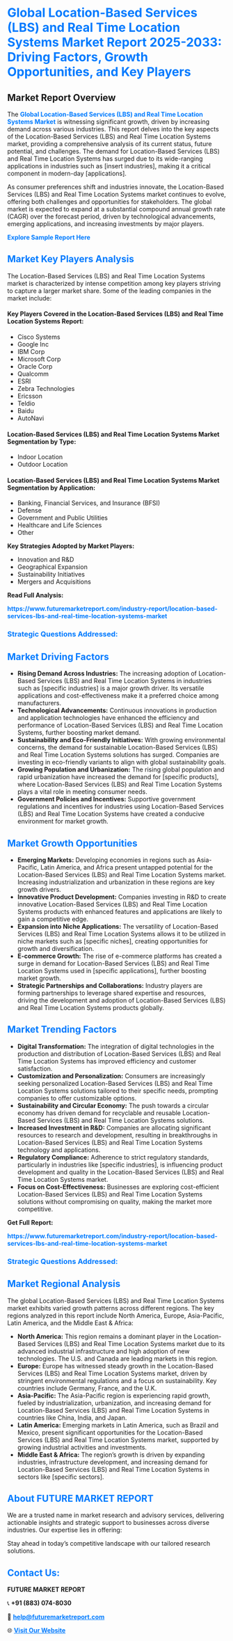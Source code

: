 <h1 style="color: #007BFF;">Global Location-Based Services (LBS) and Real Time Location Systems Market Report 2025-2033: Driving Factors, Growth Opportunities, and Key Players</h1>

<section id="overview">
<h2>Market Report Overview</h2>
<p>The <a href="https://www.futuremarketreport.com/industry-report/location-based-services-lbs-and-real-time-location-systems-market" style="color: #007BFF; text-decoration: none;"><strong>Global Location-Based Services (LBS) and Real Time Location Systems Market</strong></a> is witnessing significant growth, driven by increasing demand across various industries. This report delves into the key aspects of the Location-Based Services (LBS) and Real Time Location Systems market, providing a comprehensive analysis of its current status, future potential, and challenges. The demand for Location-Based Services (LBS) and Real Time Location Systems has surged due to its wide-ranging applications in industries such as [insert industries], making it a critical component in modern-day [applications].</p>
<p>As consumer preferences shift and industries innovate, the Location-Based Services (LBS) and Real Time Location Systems market continues to evolve, offering both challenges and opportunities for stakeholders. The global market is expected to expand at a substantial compound annual growth rate (CAGR) over the forecast period, driven by technological advancements, emerging applications, and increasing investments by major players.</p>
</section>

<section id="overview">
<p><a href="https://www.futuremarketreport.com/request-sample/reportId=102546" style="color: #007BFF; text-decoration: none;"><strong>Explore Sample Report Here</strong></a></p>
</section>

<section id="key-players">
<h2 style="color: #007BFF;">Market Key Players Analysis</h2>
<p>The Location-Based Services (LBS) and Real Time Location Systems market is characterized by intense competition among key players striving to capture a larger market share. Some of the leading companies in the market include:</p>
<h4>Key Players Covered in the Location-Based Services (LBS) and Real Time Location Systems Report:</h4>
<ul><li>Cisco Systems</li><li>Google Inc</li><li>IBM Corp</li><li>Microsoft Corp</li><li>Oracle Corp</li><li>Qualcomm</li><li>ESRI</li><li>Zebra Technologies</li><li>Ericsson</li><li>Teldio</li><li>Baidu</li><li>AutoNavi</li></ul>
<h4>Location-Based Services (LBS) and Real Time Location Systems Market Segmentation by Type:</h4>
<ul><li>Indoor Location</li><li>Outdoor Location</li></ul>

<h4>Location-Based Services (LBS) and Real Time Location Systems Market Segmentation by Application:</h4>
<ul><li>Banking, Financial Services, and Insurance (BFSI)</li><li>Defense</li><li>Government and Public Utilities</li><li>Healthcare and Life Sciences</li><li>Other</li></ul>
<p><strong>Key Strategies Adopted by Market Players:</strong></p>
<ul>
<li>Innovation and R&D</li>
<li>Geographical Expansion</li>
<li>Sustainability Initiatives</li>
<li>Mergers and Acquisitions</li>
</ul>
</section>

<section>
<p><strong>Read Full Analysis: </strong></p><a href="https://www.futuremarketreport.com/industry-report/location-based-services-lbs-and-real-time-location-systems-market" style="color: #007BFF; text-decoration: none;"><strong>https://www.futuremarketreport.com/industry-report/location-based-services-lbs-and-real-time-location-systems-market</strong></a>
<h3 style="color: #007BFF;">Strategic Questions Addressed:</h3>
</section>

<section id="driving-factors">
<h2 style="color: #007BFF;">Market Driving Factors</h2>
<ul>
<li><strong>Rising Demand Across Industries:</strong> The increasing adoption of Location-Based Services (LBS) and Real Time Location Systems in industries such as [specific industries] is a major growth driver. Its versatile applications and cost-effectiveness make it a preferred choice among manufacturers.</li>
<li><strong>Technological Advancements:</strong> Continuous innovations in production and application technologies have enhanced the efficiency and performance of Location-Based Services (LBS) and Real Time Location Systems, further boosting market demand.</li>
<li><strong>Sustainability and Eco-Friendly Initiatives:</strong> With growing environmental concerns, the demand for sustainable Location-Based Services (LBS) and Real Time Location Systems solutions has surged. Companies are investing in eco-friendly variants to align with global sustainability goals.</li>
<li><strong>Growing Population and Urbanization:</strong> The rising global population and rapid urbanization have increased the demand for [specific products], where Location-Based Services (LBS) and Real Time Location Systems plays a vital role in meeting consumer needs.</li>
<li><strong>Government Policies and Incentives:</strong> Supportive government regulations and incentives for industries using Location-Based Services (LBS) and Real Time Location Systems have created a conducive environment for market growth.</li>
</ul>
</section>

<section id="growth-opportunities">
<h2 style="color: #007BFF;">Market Growth Opportunities</h2>
<ul>
<li><strong>Emerging Markets:</strong> Developing economies in regions such as Asia-Pacific, Latin America, and Africa present untapped potential for the Location-Based Services (LBS) and Real Time Location Systems market. Increasing industrialization and urbanization in these regions are key growth drivers.</li>
<li><strong>Innovative Product Development:</strong> Companies investing in R&D to create innovative Location-Based Services (LBS) and Real Time Location Systems products with enhanced features and applications are likely to gain a competitive edge.</li>
<li><strong>Expansion into Niche Applications:</strong> The versatility of Location-Based Services (LBS) and Real Time Location Systems allows it to be utilized in niche markets such as [specific niches], creating opportunities for growth and diversification.</li>
<li><strong>E-commerce Growth:</strong> The rise of e-commerce platforms has created a surge in demand for Location-Based Services (LBS) and Real Time Location Systems used in [specific applications], further boosting market growth.</li>
<li><strong>Strategic Partnerships and Collaborations:</strong> Industry players are forming partnerships to leverage shared expertise and resources, driving the development and adoption of Location-Based Services (LBS) and Real Time Location Systems products globally.</li>
</ul>
</section>

<section id="trending-factors">
<h2 style="color: #007BFF;">Market Trending Factors</h2>
<ul>
<li><strong>Digital Transformation:</strong> The integration of digital technologies in the production and distribution of Location-Based Services (LBS) and Real Time Location Systems has improved efficiency and customer satisfaction.</li>
<li><strong>Customization and Personalization:</strong> Consumers are increasingly seeking personalized Location-Based Services (LBS) and Real Time Location Systems solutions tailored to their specific needs, prompting companies to offer customizable options.</li>
<li><strong>Sustainability and Circular Economy:</strong> The push towards a circular economy has driven demand for recyclable and reusable Location-Based Services (LBS) and Real Time Location Systems solutions.</li>
<li><strong>Increased Investment in R&D:</strong> Companies are allocating significant resources to research and development, resulting in breakthroughs in Location-Based Services (LBS) and Real Time Location Systems technology and applications.</li>
<li><strong>Regulatory Compliance:</strong> Adherence to strict regulatory standards, particularly in industries like [specific industries], is influencing product development and quality in the Location-Based Services (LBS) and Real Time Location Systems market.</li>
<li><strong>Focus on Cost-Effectiveness:</strong> Businesses are exploring cost-efficient Location-Based Services (LBS) and Real Time Location Systems solutions without compromising on quality, making the market more competitive.</li>
</ul>
</section>

<section>
<p><strong>Get Full Report: </strong></p><a href="https://www.futuremarketreport.com/industry-report/location-based-services-lbs-and-real-time-location-systems-market" style="color: #007BFF; text-decoration: none;"><strong>https://www.futuremarketreport.com/industry-report/location-based-services-lbs-and-real-time-location-systems-market</strong></a>
<h3 style="color: #007BFF;">Strategic Questions Addressed:</h3>
</section>


<section id="regional-analysis">
<h2 style="color: #007BFF;">Market Regional Analysis</h2>
<p>The global Location-Based Services (LBS) and Real Time Location Systems market exhibits varied growth patterns across different regions. The key regions analyzed in this report include North America, Europe, Asia-Pacific, Latin America, and the Middle East & Africa:</p>
<ul>
<li><strong>North America:</strong> This region remains a dominant player in the Location-Based Services (LBS) and Real Time Location Systems market due to its advanced industrial infrastructure and high adoption of new technologies. The U.S. and Canada are leading markets in this region.</li>
<li><strong>Europe:</strong> Europe has witnessed steady growth in the Location-Based Services (LBS) and Real Time Location Systems market, driven by stringent environmental regulations and a focus on sustainability. Key countries include Germany, France, and the U.K.</li>
<li><strong>Asia-Pacific:</strong> The Asia-Pacific region is experiencing rapid growth, fueled by industrialization, urbanization, and increasing demand for Location-Based Services (LBS) and Real Time Location Systems in countries like China, India, and Japan.</li>
<li><strong>Latin America:</strong> Emerging markets in Latin America, such as Brazil and Mexico, present significant opportunities for the Location-Based Services (LBS) and Real Time Location Systems market, supported by growing industrial activities and investments.</li>
<li><strong>Middle East & Africa:</strong> The region’s growth is driven by expanding industries, infrastructure development, and increasing demand for Location-Based Services (LBS) and Real Time Location Systems in sectors like [specific sectors].</li>
</ul>
</section>

<footer>
<h2 style="color: #007BFF;">About FUTURE MARKET REPORT</h2>
<p>We are a trusted name in market research and advisory services, delivering actionable insights and strategic support to businesses across diverse industries. Our expertise lies in offering:</p>

<p>Stay ahead in today’s competitive landscape with our tailored research solutions.</p>

<h2 style="color: #007BFF;">Contact Us:</h2>
<p><strong>FUTURE MARKET REPORT</strong></p>
<p>📞 <strong>+91 (883) 074-8030</strong></p>
<p>📧 <strong><a href="mailto:help@futuremarketreport.com" style="color: #007BFF;">help@futuremarketreport.com</a></strong></p>
<p>🌐 <strong><a href="https://www.futuremarketreport.com/" style="color: #007BFF;">Visit Our Website</a></strong></p>
</footer>